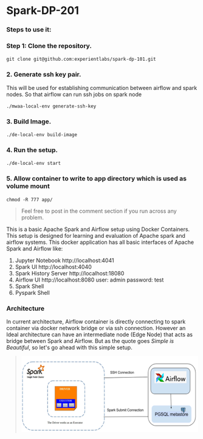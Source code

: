 # Spark-DP-201

### Steps to use it:

### Step 1: Clone the repository.   
   ```commandline
   git clone git@github.com:experientlabs/spark-dp-101.git
   ```

### 2. Generate ssh key pair.
This will be used for establishing communication between airflow and spark nodes. 
So that airflow can run ssh jobs on spark node

```shell
./mwaa-local-env generate-ssh-key
```

### 3. Build Image.

```shell
./de-local-env build-image
```

### 4. Run the setup.

```shell
./de-local-env start
```

### 5. Allow container to write to app directory which is used as volume mount
```shell
chmod -R 777 app/
```

> Feel free to post in the comment section if you run across any problem. 

This is a basic Apache Spark and Airflow setup using Docker Containers. 
This setup is designed for learning and evaluation of Apache spark and airflow systems.
This docker application has all basic interfaces of Apache Spark and Airflow like:
1. Jupyter Notebook http://localhost:4041
2. Spark UI http://localhost:4040
3. Spark History Server http://localhost:18080
4. Airflow UI http://localhost:8080 user: admin password: test
5. Spark Shell 
6. Pyspark Shell 

### Architecture
In current architecture, Airflow container is directly connecting to spark container via docker network bridge
or via ssh connection. However an Ideal architecture can have an intermediate node (Edge Node) that acts as bridge 
between Spark and Airflow. But as the quote goes *Simple is Beautiful*, so let's go ahead with this simple setup.  
> ![architecture.png](resources%2Farchitecture.png)



